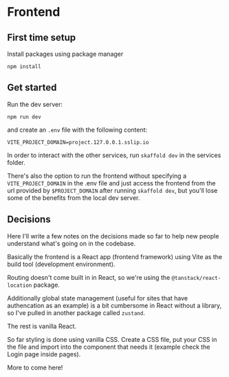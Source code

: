 # Frontend

## First time setup

Install packages using package manager

```
npm install
```

## Get started

Run the dev server:

```
npm run dev
```

and create an `.env` file with the following content:

```
VITE_PROJECT_DOMAIN=project.127.0.0.1.sslip.io
```

In order to interact with the other services, run `skaffold dev` in the services folder.

There's also the option to run the frontend without specifying a `VITE_PROJECT_DOMAIN` in the .env file and just access the frontend from the url provided by `$PROJECT_DOMAIN` after running `skaffold dev`, but you'll lose some of the benefits from the local dev server.

## Decisions

Here I'll write a few notes on the decisions made so far to help new people understand what's going on in the codebase.

Basically the frontend is a React app (frontend framework) using Vite as the build tool (development environment).

Routing doesn't come built in in React, so we're using the `@tanstack/react-location` package.

Additionally global state management (useful for sites that have authencation as an example) is a bit cumbersome in React without a library, so I've pulled in another package called `zustand`.

The rest is vanilla React.

So far styling is done using vanilla CSS. Create a CSS file, put your CSS in the file and import into the component that needs it (example check the Login page inside pages).

More to come here!
